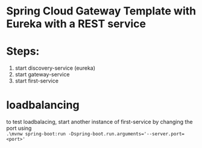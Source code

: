 # Spring Cloud Gateway Template with Eureka with a REST service
# Steps:
1. start discovery-service (eureka)
2. start gateway-service
3. start first-service
# loadbalancing
to test loadbalacing, start another instance of first-service by changing the port using  
`.\mvnw spring-boot:run -Dspring-boot.run.arguments='--server.port=<port>'` 
